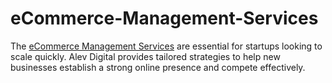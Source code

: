 # eCommerce-Management-Services

The [eCommerce Management Services](https://alevdigital.com/services/ecommerce-management-services/) are essential for startups looking to scale quickly. Alev Digital provides tailored strategies to help new businesses establish a strong online presence and compete effectively.
